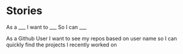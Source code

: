 # Stories

As a ___ I want to ___ So I can ___

As a Github User I want to see my repos based on user name so I can quickly find the projects I recently worked on
